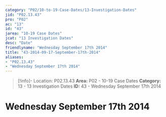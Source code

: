 ```yaml
---
category: "P02/10-to-19-Case-Dates/13-Investigation-Dates"
jid: "P02.13.43"
pro: "P02"
ac: "13"
id: "43"
jarea: "10-19 Case Dates"
jcat: "13 Investigation Dates"
desc: "Date"
friendlyname: "Wednesday September 17th 2014"
title: "43-2014-09-17-September-17th-2014"
aliases: 
- "P02.13.43"
- "Wednesday September 17th 2014"
---
```

>[!info]- Location: P02.13.43
>**Area:** P02 - 10-19 Case Dates
>**Category:** 13 - 13 Investigation Dates
>**ID:** 43 - Wednesday September 17th 2014

# Wednesday September 17th 2014
